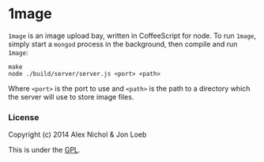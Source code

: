 # 1mage

`1mage` is an image upload bay, written in CoffeeScript for node. To run `1mage`, simply start a `mongod` process in the background, then compile and run `1mage`:

    make
    node ./build/server/server.js <port> <path>

Where `<port>` is the port to use and `<path>` is the path to a directory which the server will use to store image files.

### License

Copyright (c) 2014 Alex Nichol & Jon Loeb

This is under the [GPL](http://www.gnu.org/licenses/gpl.html).
